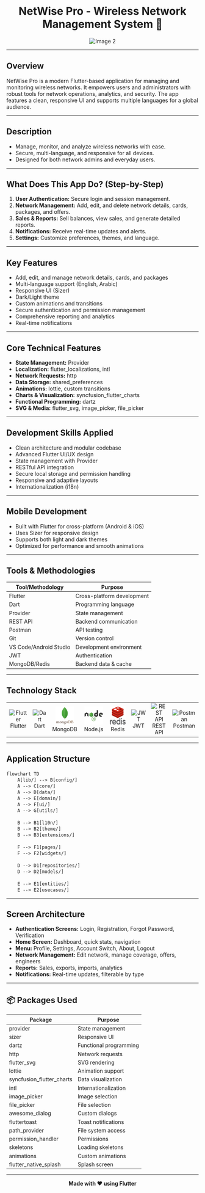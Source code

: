 # <div align="center">NetWise Pro - Wireless Network Management System 📡</div>

<div align="center">
  <td><img src="https://firebasestorage.googleapis.com/v0/b/issues-new.appspot.com/o/app_logo%2Fprison_dates_web.png?alt=media&token=d316de76-38b6-445d-b570-b133a9116437" alt="Image 2"></td>
</div>

---

## Overview

NetWise Pro is a modern Flutter-based application for managing and monitoring wireless networks. It empowers users and administrators with robust tools for network operations, analytics, and security. The app features a clean, responsive UI and supports multiple languages for a global audience.

---

## Description

- Manage, monitor, and analyze wireless networks with ease.
- Secure, multi-language, and responsive for all devices.
- Designed for both network admins and everyday users.

---

## What Does This App Do? (Step-by-Step)

1. **User Authentication:** Secure login and session management.
2. **Network Management:** Add, edit, and delete network details, cards, packages, and offers.
3. **Sales & Reports:** Sell balances, view sales, and generate detailed reports.
4. **Notifications:** Receive real-time updates and alerts.
5. **Settings:** Customize preferences, themes, and language.

---

## Key Features

- Add, edit, and manage network details, cards, and packages
- Multi-language support (English, Arabic)
- Responsive UI (Sizer)
- Dark/Light theme
- Custom animations and transitions
- Secure authentication and permission management
- Comprehensive reporting and analytics
- Real-time notifications

---

## Core Technical Features

- **State Management:** Provider
- **Localization:** flutter_localizations, intl
- **Network Requests:** http
- **Data Storage:** shared_preferences
- **Animations:** lottie, custom transitions
- **Charts & Visualization:** syncfusion_flutter_charts
- **Functional Programming:** dartz
- **SVG & Media:** flutter_svg, image_picker, file_picker

---

## Development Skills Applied

- Clean architecture and modular codebase
- Advanced Flutter UI/UX design
- State management with Provider
- RESTful API integration
- Secure local storage and permission handling
- Responsive and adaptive layouts
- Internationalization (i18n)

---

## Mobile Development

- Built with Flutter for cross-platform (Android & iOS)
- Uses Sizer for responsive design
- Supports both light and dark themes
- Optimized for performance and smooth animations

---

## Tools & Methodologies

| Tool/Methodology         | Purpose                        |
|-------------------------|--------------------------------|
| Flutter                 | Cross-platform development     |
| Dart                    | Programming language           |
| Provider                | State management               |
| REST API                | Backend communication          |
| Postman                 | API testing                    |
| Git                     | Version control                |
| VS Code/Android Studio  | Development environment        |
| JWT                     | Authentication                 |
| MongoDB/Redis           | Backend data & cache           |

---

## Technology Stack

<table>
  <tr>
    <td align="center" width="96">
      <img src="https://storage.googleapis.com/cms-storage-bucket/ec64036b4eacc9f3fd73.svg" width="48" height="48" alt="Flutter" />
      <br>Flutter
    </td>
    <td align="center" width="96">
      <img src="https://dart.dev/assets/shared/dart/icon/64.png" width="48" height="48" alt="Dart" />
      <br>Dart
    </td>
    <td align="center" width="96">
      <img src="https://raw.githubusercontent.com/devicons/devicon/master/icons/mongodb/mongodb-original-wordmark.svg" width="48" height="48" alt="MongoDB" />
      <br>MongoDB
    </td>
    <td align="center" width="96">
      <img src="https://raw.githubusercontent.com/devicons/devicon/master/icons/nodejs/nodejs-original-wordmark.svg" width="48" height="48" alt="Node.js" />
      <br>Node.js
    </td>
    <td align="center" width="96">
      <img src="https://raw.githubusercontent.com/devicons/devicon/master/icons/redis/redis-original-wordmark.svg" width="48" height="48" alt="Redis" />
      <br>Redis
    </td>
    <td align="center" width="96">
      <img src="https://jwt.io/img/pic_logo.svg" width="48" height="48" alt="JWT" />
      <br>JWT
    </td>
    <td align="center" width="96">
      <img src="https://cdn.worldvectorlogo.com/logos/rest.svg" width="48" height="48" alt="REST API" />
      <br>REST API
    </td>
    <td align="center" width="96">
      <img src="https://www.vectorlogo.zone/logos/getpostman/getpostman-icon.svg" width="48" height="48" alt="Postman" />
      <br>Postman
    </td>
  </tr>
</table>

---

## Application Structure

```mermaid
flowchart TD
    A[lib/] --> B[config/]
    A --> C[core/]
    A --> D[data/]
    A --> E[domain/]
    A --> F[ui/]
    A --> G[utils/]
    
    B --> B1[l10n/]
    B --> B2[theme/]
    B --> B3[extensions/]
    
    F --> F1[pages/]
    F --> F2[widgets/]
    
    D --> D1[repositories/]
    D --> D2[models/]
    
    E --> E1[entities/]
    E --> E2[usecases/]
```

---


## Screen Architecture

- **Authentication Screens:** Login, Registration, Forgot Password, Verification
- **Home Screen:** Dashboard, quick stats, navigation
- **Menu:** Profile, Settings, Account Switch, About, Logout
- **Network Management:** Edit network, manage coverage, offers, engineers
- **Reports:** Sales, exports, imports, analytics
- **Notifications:** Real-time updates, filterable by type

---

## 📦 Packages Used

| Package                   | Purpose                        |
|---------------------------|--------------------------------|
| provider                  | State management               |
| sizer                     | Responsive UI                  |
| dartz                     | Functional programming         |
| http                      | Network requests               |
| flutter_svg               | SVG rendering                  |
| lottie                    | Animation support              |
| syncfusion_flutter_charts | Data visualization             |
| intl                      | Internationalization           |
| image_picker              | Image selection                |
| file_picker               | File selection                 |
| awesome_dialog            | Custom dialogs                 |
| fluttertoast              | Toast notifications            |
| path_provider             | File system access             |
| permission_handler        | Permissions                    |
| skeletons                 | Loading skeletons              |
| animations                | Custom animations              |
| flutter_native_splash     | Splash screen                  |

---

<div align="center">
  <b>Made with ❤️ using Flutter</b>
</div> 
